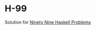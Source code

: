 # H-99

Solution for [Ninety Nine Haskell Problems](https://wiki.haskell.org/H-99:_Ninety-Nine_Haskell_Problems)
